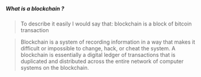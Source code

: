 ##### What is a blockchain ?

> To describe it easily I would say that: blockchain is a block of bitcoin transaction 

> Blockchain is a system of recording information in a way that makes it difficult or impossible to change, hack, or cheat the system. A blockchain is essentially a digital ledger of transactions that is duplicated and distributed across the entire network of computer systems on the blockchain.

